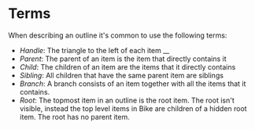 # Terms

When describing an outline it's common to use the following terms:

* _Handle_: The triangle to the left of each item __&#x20;
* _Parent_: The parent of an item is the item that directly contains it
* _Child_: The children of an item are the items that it directly contains
* _Sibling_: All children that have the same parent item are siblings
* _Branch_: A branch consists of an item together with all the items that it contains.
* _Root_: The topmost item in an outline is the root item. The root isn't visible, instead the top level items in Bike are children of a hidden root item. The root has no parent item.

